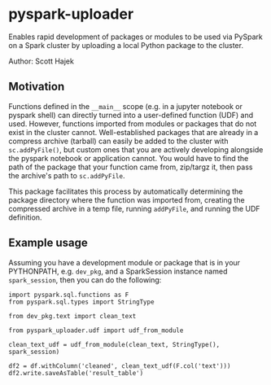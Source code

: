 # pyspark-uploader
Enables rapid development of packages or modules to be used via PySpark on a 
Spark cluster by uploading a local Python package to the cluster.

Author: Scott Hajek

## Motivation

Functions defined in the `__main__` scope (e.g. in a jupyter notebook or pyspark 
shell) can directly turned into a user-defined function (UDF) and used. However, 
functions imported from modules or packages that do not exist in the cluster 
cannot. Well-established packages that are already in a compress archive 
(tarball) can easily be added to the cluster with `sc.addPyFile()`, but custom 
ones that you are actively developing alongside the pyspark notebook or 
application cannot. You would have to find the path of the package that your 
function came from, zip/targz it, then pass the archive's path to 
`sc.addPyFile`. 

This package facilitates this process by automatically determining the package 
directory where the function was imported from, creating the compressed archive 
in a temp file, running `addPyFile`, and running the UDF definition. 


## Example usage

Assuming you have a development module or package that is in your 
PYTHONPATH, e.g. `dev_pkg`, and a SparkSession instance named 
`spark_session`, then you can do the following:

```
import pyspark.sql.functions as F
from pyspark.sql.types import StringType

from dev_pkg.text import clean_text

from pyspark_uploader.udf import udf_from_module

clean_text_udf = udf_from_module(clean_text, StringType(), spark_session)

df2 = df.withColumn('cleaned', clean_text_udf(F.col('text')))
df2.write.saveAsTable('result_table')
```

